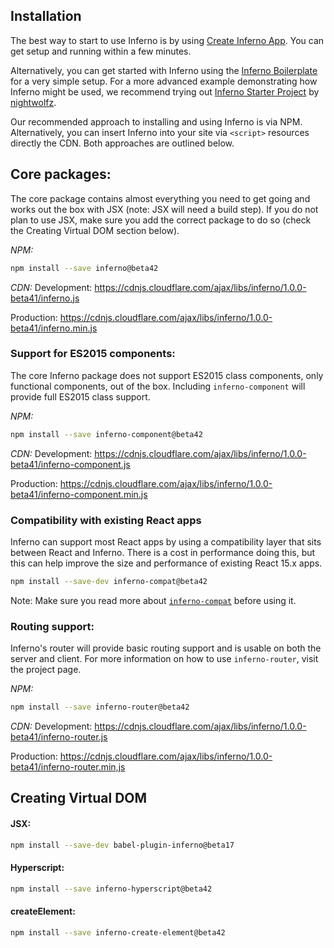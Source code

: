 Installation
---

The best way to start to use Inferno is by using [Create Inferno App](https://github.com/infernojs/create-inferno-app). You can get setup and running within a few minutes.

Alternatively, you can get started with Inferno using the [Inferno Boilerplate](https://github.com/infernojs/inferno-boilerplate) for a very simple setup. 
For a more advanced example demonstrating how Inferno might be used, we recommend trying 
out [Inferno Starter Project](https://github.com/nightwolfz/inferno-starter) by [nightwolfz](https://github.com/nightwolfz/).

Our recommended approach to installing and using Inferno is via NPM. Alternatively, you can insert Inferno into your site via `<script>` resources
directly the CDN. Both approaches are outlined below.

Core packages:
---

The core package contains almost everything you need to get going and works out the box with JSX (note: JSX will need a build step).
If you do not plan to use JSX, make sure you add the correct package to do so (check the Creating Virtual DOM section below).

*NPM:*
```sh
npm install --save inferno@beta42
```

*CDN:*
Development:
https://cdnjs.cloudflare.com/ajax/libs/inferno/1.0.0-beta41/inferno.js

Production:
https://cdnjs.cloudflare.com/ajax/libs/inferno/1.0.0-beta41/inferno.min.js

### Support for ES2015 components:

The core Inferno package does not support ES2015 class components, only functional components, out of the box. Including
`inferno-component` will provide full ES2015 class support.

*NPM:*
```sh
npm install --save inferno-component@beta42
```

*CDN:*
Development:
https://cdnjs.cloudflare.com/ajax/libs/inferno/1.0.0-beta41/inferno-component.js

Production:
https://cdnjs.cloudflare.com/ajax/libs/inferno/1.0.0-beta41/inferno-component.min.js

### Compatibility with existing React apps

Inferno can support most React apps by using a compatibility layer that sits between React and Inferno. There is a cost in performance doing
this, but this can help improve the size and performance of existing React 15.x apps.

```sh
npm install --save-dev inferno-compat@beta42
```

Note: Make sure you read more about [`inferno-compat`](https://github.com/trueadm/inferno/tree/master/packages/inferno-compat) before using it.

### Routing support:

Inferno's router will provide basic routing support and is usable on both the server and client. For more information on how to use `inferno-router`, visit the project page.

*NPM:*
```sh
npm install --save inferno-router@beta42
```

*CDN:*
Development:
https://cdnjs.cloudflare.com/ajax/libs/inferno/1.0.0-beta41/inferno-router.js

Production:
https://cdnjs.cloudflare.com/ajax/libs/inferno/1.0.0-beta41/inferno-router.min,js

Creating Virtual DOM
---

#### JSX:
```sh
npm install --save-dev babel-plugin-inferno@beta17
```

#### Hyperscript:
```sh
npm install --save inferno-hyperscript@beta42
```

#### createElement:
```sh
npm install --save inferno-create-element@beta42
```